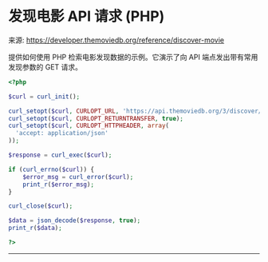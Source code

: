 # 发现电影 API 请求 (PHP)

来源: https://developer.themoviedb.org/reference/discover-movie

提供如何使用 PHP 检索电影发现数据的示例。它演示了向 API 端点发出带有常用发现参数的 GET 请求。

```PHP
<?php

$curl = curl_init();

curl_setopt($curl, CURLOPT_URL, 'https://api.themoviedb.org/3/discover/movie?include_adult=false&include_video=false&language=en-US&page=1&sort_by=popularity.desc');
curl_setopt($curl, CURLOPT_RETURNTRANSFER, true);
curl_setopt($curl, CURLOPT_HTTPHEADER, array(
  'accept: application/json'
));

$response = curl_exec($curl);

if (curl_errno($curl)) {
    $error_msg = curl_error($curl);
    print_r($error_msg);
}

curl_close($curl);

$data = json_decode($response, true);
print_r($data);

?>
```

--------------------------------
